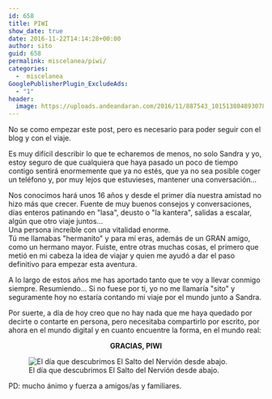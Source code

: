 ```yaml
---
id: 658
title: PIWI
show_date: true
date: 2016-11-22T14:14:28+00:00
author: sito
guid: 658
permalink: miscelanea/piwi/
categories:
  -  miscelanea
GooglePublisherPlugin_ExcludeAds:
  - "1"
header:
  image: https://uploads.andeandaran.com/2016/11/887543_10151380489307885_1616338551_o-e1479824276647.jpg
---
```


  No se como empezar este post, pero es necesario para poder seguir con el blog y con el viaje.

  Es muy difícil describir lo que te echaremos de menos, no solo Sandra y yo, estoy seguro de que cualquiera que haya pasado un poco de tiempo contigo sentirá enormemente que ya no estés, que ya no sea posible coger un teléfono y, por muy lejos que estuvieses, mantener una conversación...  

  Nos conocimos hará unos 16 años y desde el primer día nuestra amistad no hizo más que crecer. Fuente de muy buenos consejos y conversaciones, días enteros patinando en "lasa", deusto o "la kantera", salidas a escalar, algún que otro viaje juntos...<br /> Una persona increíble con una vitalidad enorme.<br /> Tú me llamabas "hermanito" y para mí eras, además de un GRAN amigo, como un hermano mayor. Fuiste, entre otras muchas cosas, el primero que metió en mi cabeza la idea de viajar y quien me ayudó a dar el paso definitivo para empezar esta aventura.

  A lo largo de estos años me has aportado tanto que te voy a llevar conmigo siempre. Resumiendo... Si no fuese por ti, yo no me llamaría "sito" y seguramente hoy no estaría contando mi viaje por el mundo junto a Sandra.

  Por suerte, a día de hoy creo que no hay nada que me haya quedado por decirte o contarte en persona, pero necesitaba compartirlo por escrito, por ahora en el mundo digital y en cuanto encuentre la forma, en el mundo real:

<p style="text-align: center;">
  <strong>GRACIAS, PIWI</strong>

<figure id="attachment_662" style="width: 550px" >
<img class="img-rounded wp-image-662 size-wcstandard" src="https://uploads.andeandaran.com/2016/11/887543_10151380489307885_1616338551_o-1-550x825.jpg?resize=550%2C825" alt="El día que descubrimos El Salto del Nervión desde abajo." /> <figcaption class="wp-caption-text">El día que descubrimos El Salto del Nervión desde abajo.</figcaption></figure> 

PD: mucho ánimo y fuerza a amigos/as y familiares.